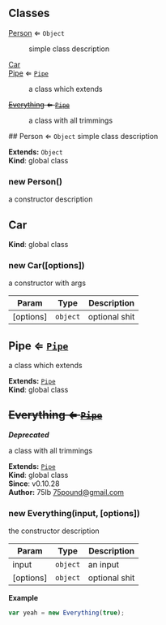 ## Classes
<dl>
<dt><a href="#Person">Person</a> ⇐ <code>Object</code></dt>
<dd><p>simple class description</p>
</dd>
<dt><a href="#Car">Car</a></dt>
<dd></dd>
<dt><a href="#Pipe">Pipe</a> ⇐ <code><a href="#Pipe">Pipe</a></code></dt>
<dd><p>a class which extends</p>
</dd>
<dt><del><a href="#Everything">Everything</a> ⇐ <code><a href="#Pipe">Pipe</a></code></del></dt>
<dd><p>a class with all trimmings</p>
</dd>
</dl>
<a name="Person"></a>
## Person ⇐ <code>Object</code>
simple class description

**Extends:** <code>Object</code>  
**Kind**: global class  
<a name="new_Person_new"></a>
### new Person()
a constructor description

<a name="Car"></a>
## Car
**Kind**: global class  
<a name="new_Car_new"></a>
### new Car([options])
a constructor with args


| Param | Type | Description |
| --- | --- | --- |
| [options] | <code>object</code> | optional shit |

<a name="Pipe"></a>
## Pipe ⇐ <code>[Pipe](#Pipe)</code>
a class which extends

**Extends:** <code>[Pipe](#Pipe)</code>  
**Kind**: global class  
<a name="Everything"></a>
## ~~Everything ⇐ <code>[Pipe](#Pipe)</code>~~
***Deprecated***

a class with all trimmings

**Extends:** <code>[Pipe](#Pipe)</code>  
**Kind**: global class  
**Since**: v0.10.28  
**Author:** 75lb <75pound@gmail.com>  
<a name="new_Everything_new"></a>
### new Everything(input, [options])
the constructor description


| Param | Type | Description |
| --- | --- | --- |
| input | <code>object</code> | an input |
| [options] | <code>object</code> | optional shit |

**Example**  
```js
var yeah = new Everything(true);
```
